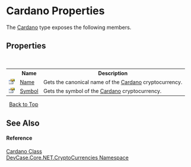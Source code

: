 # Cardano Properties
 

The <a href="T_DevCase_Core_NET_CryptoCurrencies_Cardano">Cardano</a> type exposes the following members.


## Properties
&nbsp;<table><tr><th></th><th>Name</th><th>Description</th></tr><tr><td>![Public property](media/pubproperty.gif "Public property")</td><td><a href="P_DevCase_Core_NET_CryptoCurrencies_Cardano_Name">Name</a></td><td>
Gets the canonical name of the <a href="T_DevCase_Core_NET_CryptoCurrencies_Cardano">Cardano</a> cryptocurrency.</td></tr><tr><td>![Public property](media/pubproperty.gif "Public property")</td><td><a href="P_DevCase_Core_NET_CryptoCurrencies_Cardano_Symbol">Symbol</a></td><td>
Gets the symbol of the <a href="T_DevCase_Core_NET_CryptoCurrencies_Cardano">Cardano</a> cryptocurrency.</td></tr></table>&nbsp;
<a href="#cardano-properties">Back to Top</a>

## See Also


#### Reference
<a href="T_DevCase_Core_NET_CryptoCurrencies_Cardano">Cardano Class</a><br /><a href="N_DevCase_Core_NET_CryptoCurrencies">DevCase.Core.NET.CryptoCurrencies Namespace</a><br />